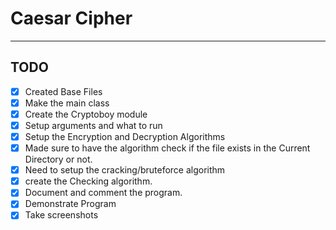 # Caesar Cipher
___

## TODO
- [x] Created Base Files
- [x] Make the main class
- [x] Create the Cryptoboy module
- [x] Setup arguments and what to run
- [x] Setup the Encryption and Decryption Algorithms
- [x] Made sure to have the algorithm check if the file exists in the Current Directory or not.
- [x] Need to setup the cracking/bruteforce algorithm
- [x] create the Checking algorithm.
- [x] Document and comment the program.
- [x] Demonstrate Program
- [x] Take screenshots
